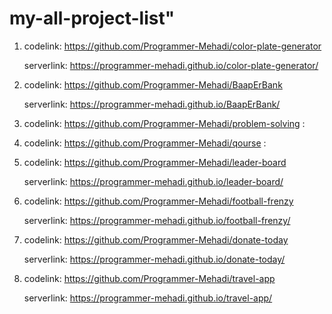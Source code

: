 # my-all-project-list" 

1. codelink: https://github.com/Programmer-Mehadi/color-plate-generator 

   serverlink: https://programmer-mehadi.github.io/color-plate-generator/

2. codelink: https://github.com/Programmer-Mehadi/BaapErBank 

   serverlink: https://programmer-mehadi.github.io/BaapErBank/

3. codelink: https://github.com/Programmer-Mehadi/problem-solving : 


4. codelink: https://github.com/Programmer-Mehadi/qourse : 


5. codelink: https://github.com/Programmer-Mehadi/leader-board 

   serverlink: https://programmer-mehadi.github.io/leader-board/

6. codelink: https://github.com/Programmer-Mehadi/football-frenzy

   serverlink: https://programmer-mehadi.github.io/football-frenzy/

7. codelink: https://github.com/Programmer-Mehadi/donate-today 

   serverlink: https://programmer-mehadi.github.io/donate-today/
   
8. codelink: https://github.com/Programmer-Mehadi/travel-app

   serverlink: https://programmer-mehadi.github.io/travel-app/
